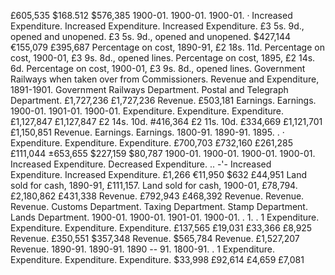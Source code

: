 £605,535 $168.512 $576,385 1900-01. 1900-01. 1900-01. · Increased Expenditure. Increased Expenditure. Increased Expenditure. £3 5s. 9d., opened and unopened. £3 5s. 9d., opened and unopened. $427,144 €155,079 £395,687 Percentage on cost, 1890-91, £2 18s. 11d. Percentage on cost, 1900-01, £3 9s. 8d., opened lines. Percentage on cost, 1895, £2 14s. 6d. Percentage on cost, 1900-01, £3 9s. 8d., opened lines. Government Railways when taken over from Commissioners. Revenue and Expenditure, 1891-1901. Government Railways Department. Postal and Telegraph Department. £1,727,236 £1,727,236 Revenue. £503,181 Earnings. Earnings. 1900-01. 1901-01. 1900-01. Expenditure. Expenditure. Expenditure. £1,127,847 £1,127,847 £2 14s. 10d. #416,364 £2 11s. 10d. £334,669 £1,121,701 £1,150,851 Revenue. Earnings. Earnings. 1800-91. 1890-91. 1895\. . · Expenditure. Expenditure. Expenditure. £700,703 £732,160 £261,285 £111,044 ±653,655 $227,159 $80,787 1900-01. 1900-01. 1900-01. 1900-01. Increased Expenditure. Decreased Expenditure. .. -'- Increased Expenditure. Increased Expenditure. £1,266 €11,950 $632 £44,951 Land sold for cash, 1890-91, £111,157. Land sold for cash, 1900-01, £78,794. £2,180,862 £431,338 Revenue. £792,943 £468,392 Revenue. Revenue. Revenue. Customs Department. Taxing Department. Stamp Department. Lands Department. 1900-01. 1900-01. 1901-01. 1900-01. . 1. . 1 Expenditure. Expenditure. Expenditure. Expenditure. £137,565 £19,031 £33,366 £8,925 Revenue. £350,551 $357,348 Revenue. $565,784 Revenue. £1,527,207 Revenue. 1890-91. 1890-91. 1890 -- 91. 1800-91. . 1 Expenditure. Expenditure. Expenditure. Expenditure. $33,998 £92,614 £4,659 £7,081 